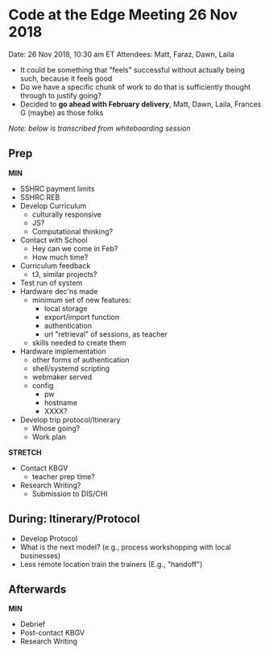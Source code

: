 # Code at the Edge Meeting 26 Nov 2018

Date: 26 Nov 2018, 10:30 am ET
Attendees: Matt, Faraz, Dawn, Laila

- It could be something that "feels" successful without actually being such, because it feels good
- Do we have a specific chunk of work to do that is sufficiently thought through to justify going?
- Decided to **go ahead with February delivery**, Matt, Dawn, Laila, Frances G (maybe) as those folks

_Note: below is transcribed from whiteboarding session_

## Prep  

**MIN**
- SSHRC payment limits
- SSHRC REB
- Develop Curriculum
  - culturally responsive
  - JS?
  - Computational thinking?
- Contact with School
  - Hey can we come in Feb?
  - How much time?
- Curriculum feedback
  - t3, similar projects?
- Test run of system
- Hardware dec'ns made
  - minimum set of new features:
    - local storage
    - export/import function
    - authentication
    - url "retrieval" of sessions, as teacher
  - skills needed to create them
- Hardware implementation
  - other forms of authentication
  - shell/systemd scripting
  - webmaker served
  - config
    - pw
    - hostname
    - XXXX?
- Develop trip protocol/Itinerary
  - Whose going?
  - Work plan
  
**STRETCH**
  - Contact KBGV
    - teacher prep time?
  - Research Writing?
    - Submission to DIS/CHI

## During: Itinerary/Protocol
  - Develop Protocol
  - What is the next model? (e.g., process workshopping with local businesses)
  - Less remote location train the trainers (E.g., "handoff")

## Afterwards
  **MIN**
  - Debrief
  - Post-contact KBGV
  - Research Writing
